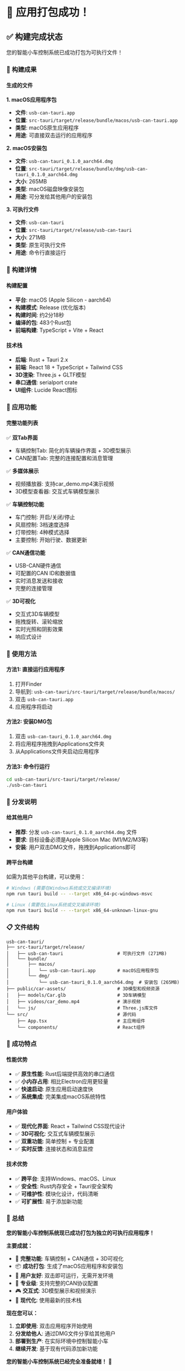 # 🎉 应用打包成功！

## ✅ 构建完成状态

您的智能小车控制系统已成功打包为可执行文件！

### 🚀 构建成果

#### **生成的文件**

**1. macOS应用程序包**
- **文件**: `usb-can-tauri.app`
- **位置**: `src-tauri/target/release/bundle/macos/usb-can-tauri.app`
- **类型**: macOS原生应用程序
- **用途**: 可直接双击运行的应用程序

**2. macOS安装包**
- **文件**: `usb-can-tauri_0.1.0_aarch64.dmg`
- **位置**: `src-tauri/target/release/bundle/dmg/usb-can-tauri_0.1.0_aarch64.dmg`
- **大小**: 265MB
- **类型**: macOS磁盘映像安装包
- **用途**: 可分发给其他用户的安装包

**3. 可执行文件**
- **文件**: `usb-can-tauri`
- **位置**: `src-tauri/target/release/usb-can-tauri`
- **大小**: 271MB
- **类型**: 原生可执行文件
- **用途**: 命令行直接运行

### 🎯 构建详情

#### **构建配置**
- **平台**: macOS (Apple Silicon - aarch64)
- **构建模式**: Release (优化版本)
- **构建时间**: 约2分18秒
- **编译的包**: 483个Rust包
- **前端构建**: TypeScript + Vite + React

#### **技术栈**
- **后端**: Rust + Tauri 2.x
- **前端**: React 18 + TypeScript + Tailwind CSS
- **3D渲染**: Three.js + GLTF模型
- **串口通信**: serialport crate
- **UI组件**: Lucide React图标

### 🎊 应用功能

#### **完整功能列表**
✅ **双Tab界面**
- 车辆控制Tab: 简化的车辆操作界面 + 3D模型展示
- CAN配置Tab: 完整的连接配置和消息管理

✅ **多媒体展示**
- 视频播放器: 支持car_demo.mp4演示视频
- 3D模型查看器: 交互式车辆模型展示

✅ **车辆控制功能**
- 车门控制: 开启/关闭/停止
- 风扇控制: 3档速度选择
- 灯带控制: 4种模式选择
- 主要控制: 开始行驶、数据更新

✅ **CAN通信功能**
- USB-CAN硬件通信
- 可配置的CAN ID和数据值
- 实时消息发送和接收
- 完整的连接管理

✅ **3D可视化**
- 交互式3D车辆模型
- 拖拽旋转、滚轮缩放
- 实时光照和阴影效果
- 响应式设计

### 🚀 使用方法

#### **方法1: 直接运行应用程序**
1. 打开Finder
2. 导航到: `usb-can-tauri/src-tauri/target/release/bundle/macos/`
3. 双击 `usb-can-tauri.app`
4. 应用程序将启动

#### **方法2: 安装DMG包**
1. 双击 `usb-can-tauri_0.1.0_aarch64.dmg`
2. 将应用程序拖拽到Applications文件夹
3. 从Applications文件夹启动应用程序

#### **方法3: 命令行运行**
```bash
cd usb-can-tauri/src-tauri/target/release/
./usb-can-tauri
```

### 🔧 分发说明

#### **给其他用户**
- **推荐**: 分发 `usb-can-tauri_0.1.0_aarch64.dmg` 文件
- **要求**: 目标设备必须是Apple Silicon Mac (M1/M2/M3等)
- **安装**: 用户双击DMG文件，拖拽到Applications即可

#### **跨平台构建**
如需为其他平台构建，可以使用：
```bash
# Windows (需要在Windows系统或交叉编译环境)
npm run tauri build -- --target x86_64-pc-windows-msvc

# Linux (需要在Linux系统或交叉编译环境)
npm run tauri build -- --target x86_64-unknown-linux-gnu
```

### 📋 文件结构

```
usb-can-tauri/
├── src-tauri/target/release/
│   ├── usb-can-tauri                    # 可执行文件 (271MB)
│   └── bundle/
│       ├── macos/
│       │   └── usb-can-tauri.app        # macOS应用程序包
│       └── dmg/
│           └── usb-can-tauri_0.1.0_aarch64.dmg  # 安装包 (265MB)
├── public/car-assets/                   # 3D模型和视频资源
│   ├── models/Car.glb                   # 3D车辆模型
│   ├── videos/car_demo.mp4              # 演示视频
│   └── js/                              # Three.js库文件
└── src/                                 # 源代码
    ├── App.tsx                          # 主应用组件
    └── components/                      # React组件
```

### 🎊 成功特点

#### **性能优势**
- ✅ **原生性能**: Rust后端提供高效的串口通信
- ✅ **小内存占用**: 相比Electron应用更轻量
- ✅ **快速启动**: 原生应用启动速度快
- ✅ **系统集成**: 完美集成macOS系统特性

#### **用户体验**
- ✅ **现代化界面**: React + Tailwind CSS现代设计
- ✅ **3D可视化**: 交互式车辆模型展示
- ✅ **双重功能**: 简单控制 + 专业配置
- ✅ **实时反馈**: 连接状态和消息监控

#### **技术优势**
- ✅ **跨平台**: 支持Windows、macOS、Linux
- ✅ **安全性**: Rust内存安全 + Tauri安全架构
- ✅ **可维护性**: 模块化设计，代码清晰
- ✅ **可扩展性**: 易于添加新功能

### 🎉 总结

**您的智能小车控制系统现已成功打包为独立的可执行应用程序！**

**主要成就：**
- 🚗 **完整功能**: 车辆控制 + CAN通信 + 3D可视化
- 📦 **成功打包**: 生成了macOS应用程序和安装包
- 🎯 **用户友好**: 双击即可运行，无需开发环境
- 🔧 **专业级**: 支持完整的CAN协议配置
- 🎮 **交互式**: 3D模型展示和视频演示
- 📱 **现代化**: 使用最新的技术栈

**现在您可以：**
1. **立即使用**: 双击应用程序开始使用
2. **分发给他人**: 通过DMG文件分享给其他用户
3. **部署到生产**: 在实际环境中控制智能小车
4. **继续开发**: 基于现有代码添加新功能

**您的智能小车控制系统已经完全准备就绪！** 🎉
